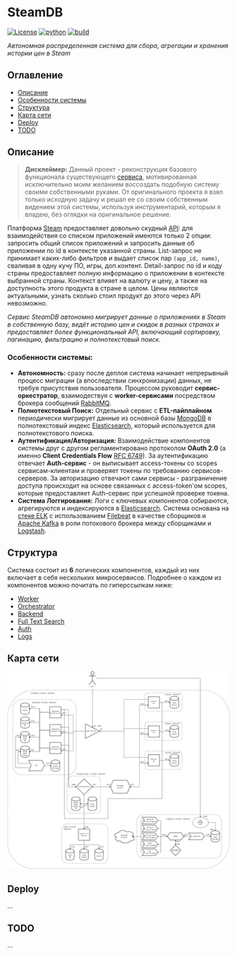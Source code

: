 # SteamDB

[![License](https://img.shields.io/badge/License-MIT-green.svg)](https://opensource.org/licenses/MIT)
[![python](https://img.shields.io/badge/Python-3.12-3776AB.svg?style=flat&logo=python&logoColor=white)](https://www.python.org)
[![build](https://github.com/P90Master/steamdb/workflows/CI/badge.svg)](https://github.com/steamdb/steamdb/actions)

_Автономная распределенная система для сбора, агрегации и хранения истории цен в Steam_

## Оглавление

- [Описание](#описание)
- [Особенности системы](#особенности-системы)
- [Структура](#структура)
- [Карта сети](#карта-сети)
- [Deploy](#deploy)
- [TODO](#todo)

## Описание

> **Дисклеймер:** Данный проект - реконструкция базового функционала существующего [сервиса](https://steamdb.info), мотивированная исключительно моим желанием воссоздать подобную систему своими собственными руками. От оригинального проекта я взял только исходную задачу и решал ее со своим собственным видением этой системы, используя инструментарий, которым я владею, без оглядки на оригинальное решение.

Платформа [Steam](https://store.steampowered.com) предоставляет довольно скудный [API](https://developer.valvesoftware.com/wiki/Steam_Web_API): для взаимодействия со списком приложений имеются только 2 опции: запросить общий список приложений и запросить данные об приложении по id в контексте указанной страны. List-запрос не принимает каких-либо фильтров и выдает список пар `(app_id, name)`, сваливая в одну кучу ПО, игры, доп.контент. Detail-запрос по id и коду страны предоставляет полную информацию о приложении в контексте выбранной страны. Контекст влияет на валюту и цену, а также на доступность этого продукта в стране в целом. Цены являются актуальными, узнать сколько стоил продукт до этого через API невозможно.

_Сервис SteamDB автономно мигрирует данные о приложениях в Steam в собственную базу, ведёт историю цен и скидок в разных странах и предоставляет более функциональный API, включающий сортировку, пагинацию, фильтрацию и полнотекстовый поиск._

### Особенности системы:

- **Автономность:** сразу после деплоя система начинает непрерывный процесс миграции (а впоследствии синхронизации) данных, не требуя присутствия пользователя. Процессом руководит **сервис-оркестратор**, взаимодествуя с **worker-сервисами** посредством брокера сообщений [RabbitMQ](https://www.rabbitmq.com/).
- **Полнотекстовый Поиск:** Отдельный сервис с **ETL-пайплайном** периодически мигрирует данные из основной базы [MongoDB](https://www.mongodb.com/) в полнотекстовый индекс [Elasticsearch](https://www.elastic.co/), который используется для полнотекстового поиска.
- **Аутентификация/Авторизация:** Взаимодействие компонентов системы друг с другом регламентировано протоколом **OAuth 2.0** (а именно **Client Credentials Flow** [RFC 6749](https://www.rfc-editor.org/rfc/rfc6749#section-1.3.4)). За аутентификацию отвечает **Auth-сервис** - он выписывает access-токены со scopes сервисам-клиентам и проверяет токены по требованию сервисов-серверов. За авторизацию отвечают сами сервисы - разграничение доступа происходит на основе связанных с access-token'ом scopes, которые предоставляет Auth-сервис при успешной проверке токена.
- **Система Логгирования:** Логи с ключевых компонентов собираются, агрегируются и индексируются в [Elasticsearch](https://www.elastic.co/). Система основана на [стеке ELK](https://www.elastic.co/elastic-stack) с использованием [Filebeat](https://www.elastic.co/products/beats/filebeat) в качестве сборщиков и [Apache Kafka](https://kafka.apache.org/) в роли потокового брокера между сборщиками и [Logstash](https://www.elastic.co/products/logstash).

## Структура

Система состоит из **6** логических компонентов, каждый из них включает в себя нескольких микросервисов. Подробнее о каждом из компонентов можно почитать по гиперссылкам ниже:

- [Worker](WORKER.md)
- [Orchestrator](ORCHESTRATOR.md)
- [Backend](BACKEND.md)
- [Full Text Search](FTSEARCH.md)
- [Auth](AUTH.md)
- [Logs](LOGS.md)

## Карта сети

<p align="center">
  <img src="https://github.com/P90Master/steamdb/blob/main/docs/img/network_map.png" alt="Network Map">
</p>

## Deploy

...

## TODO

...